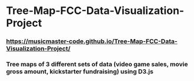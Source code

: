 # Tree-Map-FCC-Data-Visualization-Project
### https://musicmaster-code.github.io/Tree-Map-FCC-Data-Visualization-Project/
### Tree maps of 3 different sets of data (video game sales, movie gross amount, kickstarter fundraising) using D3.js
